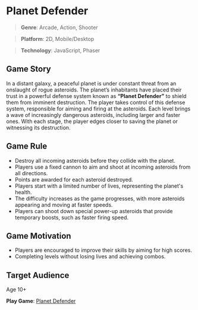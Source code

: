 # Planet Defender
> **Genre**: Arcade, Action, Shooter

> **Platform**: 2D, Mobile/Desktop

> **Technology**: JavaScript, Phaser

## Game Story
In a distant galaxy, a peaceful planet is under constant threat from an onslaught of rogue asteroids. The planet’s inhabitants have placed their trust in a powerful defense system known as **“Planet Defender”** to shield them from imminent destruction. The player takes control of this defense system, responsible for aiming and firing at the asteroids. Each level brings a wave of increasingly dangerous asteroids, including larger and faster ones. With each stage, the player edges closer to saving the planet or witnessing its destruction.


## Game Rule
- Destroy all incoming asteroids before they collide with the planet.
- Players use a fixed cannon to aim and shoot at incoming asteroids from all directions.
- Points are awarded for each asteroid destroyed.
- Players start with a limited number of lives, representing the planet's health.
- The difficulty increases as the game progresses, with more asteroids appearing and moving at faster speeds.
- Players can shoot down special power-up asteroids that provide temporary boosts, such as faster firing speed.


## Game Motivation

- Players are encouraged to improve their skills by aiming for high scores.
- Completing levels without losing lives and achieving combos.

## Target Audience

Age 10+

**Play Game**: [Planet Defender](https://adil-ahnaf.github.io/Planet-Defender/)
